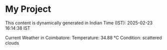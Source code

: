 # My Project

This content is dynamically generated in Indian Time (IST): 2025-02-23 16:14:38 IST


Current Weather in Coimbatore:
Temperature: 34.88 °C
Condition: scattered clouds
